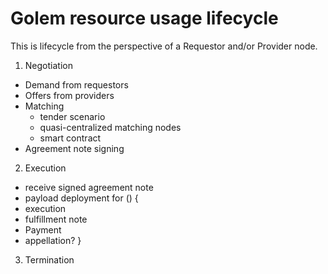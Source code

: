 # Golem resource usage lifecycle

This is lifecycle from the perspective of a Requestor and/or Provider node.

1. Negotiation
 - Demand from requestors
 - Offers from providers
 - Matching
   - tender scenario
   - quasi-centralized matching nodes
   - smart contract  
 - Agreement note signing

2. Execution
 - receive signed agreement note
 - payload deployment
 for () {
  - execution
  - fulfillment note
  - Payment
  - appellation?
 }

3. Termination
